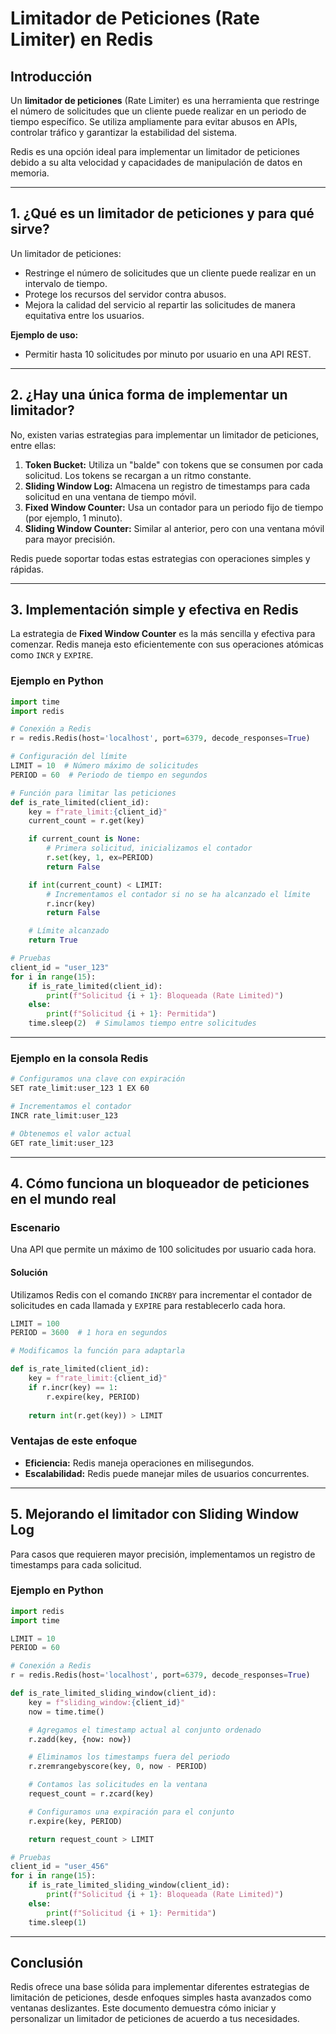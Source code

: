 # Limitador de Peticiones (Rate Limiter) en Redis

## Introducción
Un **limitador de peticiones** (Rate Limiter) es una herramienta que restringe el número de solicitudes que un cliente puede realizar en un periodo de tiempo específico. Se utiliza ampliamente para evitar abusos en APIs, controlar tráfico y garantizar la estabilidad del sistema.

Redis es una opción ideal para implementar un limitador de peticiones debido a su alta velocidad y capacidades de manipulación de datos en memoria.

---

## 1. ¿Qué es un limitador de peticiones y para qué sirve?
Un limitador de peticiones:
- Restringe el número de solicitudes que un cliente puede realizar en un intervalo de tiempo.
- Protege los recursos del servidor contra abusos.
- Mejora la calidad del servicio al repartir las solicitudes de manera equitativa entre los usuarios.

**Ejemplo de uso:**
- Permitir hasta 10 solicitudes por minuto por usuario en una API REST.

---

## 2. ¿Hay una única forma de implementar un limitador?
No, existen varias estrategias para implementar un limitador de peticiones, entre ellas:

1. **Token Bucket:** Utiliza un "balde" con tokens que se consumen por cada solicitud. Los tokens se recargan a un ritmo constante.
2. **Sliding Window Log:** Almacena un registro de timestamps para cada solicitud en una ventana de tiempo móvil.
3. **Fixed Window Counter:** Usa un contador para un periodo fijo de tiempo (por ejemplo, 1 minuto).
4. **Sliding Window Counter:** Similar al anterior, pero con una ventana móvil para mayor precisión.

Redis puede soportar todas estas estrategias con operaciones simples y rápidas.

---

## 3. Implementación simple y efectiva en Redis
La estrategia de **Fixed Window Counter** es la más sencilla y efectiva para comenzar. Redis maneja esto eficientemente con sus operaciones atómicas como `INCR` y `EXPIRE`.

### Ejemplo en Python
```python
import time
import redis

# Conexión a Redis
r = redis.Redis(host='localhost', port=6379, decode_responses=True)

# Configuración del límite
LIMIT = 10  # Número máximo de solicitudes
PERIOD = 60  # Periodo de tiempo en segundos

# Función para limitar las peticiones
def is_rate_limited(client_id):
    key = f"rate_limit:{client_id}"
    current_count = r.get(key)

    if current_count is None:
        # Primera solicitud, inicializamos el contador
        r.set(key, 1, ex=PERIOD)
        return False

    if int(current_count) < LIMIT:
        # Incrementamos el contador si no se ha alcanzado el límite
        r.incr(key)
        return False

    # Límite alcanzado
    return True

# Pruebas
client_id = "user_123"
for i in range(15):
    if is_rate_limited(client_id):
        print(f"Solicitud {i + 1}: Bloqueada (Rate Limited)")
    else:
        print(f"Solicitud {i + 1}: Permitida")
    time.sleep(2)  # Simulamos tiempo entre solicitudes
```

---

### Ejemplo en la consola Redis
```bash
# Configuramos una clave con expiración
SET rate_limit:user_123 1 EX 60

# Incrementamos el contador
INCR rate_limit:user_123

# Obtenemos el valor actual
GET rate_limit:user_123
```

---

## 4. Cómo funciona un bloqueador de peticiones en el mundo real
### Escenario
Una API que permite un máximo de 100 solicitudes por usuario cada hora.

#### Solución
Utilizamos Redis con el comando `INCRBY` para incrementar el contador de solicitudes en cada llamada y `EXPIRE` para restablecerlo cada hora.

```python
LIMIT = 100
PERIOD = 3600  # 1 hora en segundos

# Modificamos la función para adaptarla

def is_rate_limited(client_id):
    key = f"rate_limit:{client_id}"
    if r.incr(key) == 1:
        r.expire(key, PERIOD)
    
    return int(r.get(key)) > LIMIT
```

### Ventajas de este enfoque
- **Eficiencia:** Redis maneja operaciones en milisegundos.
- **Escalabilidad:** Redis puede manejar miles de usuarios concurrentes.

---

## 5. Mejorando el limitador con Sliding Window Log
Para casos que requieren mayor precisión, implementamos un registro de timestamps para cada solicitud.

### Ejemplo en Python
```python
import redis
import time

LIMIT = 10
PERIOD = 60

# Conexión a Redis
r = redis.Redis(host='localhost', port=6379, decode_responses=True)

def is_rate_limited_sliding_window(client_id):
    key = f"sliding_window:{client_id}"
    now = time.time()

    # Agregamos el timestamp actual al conjunto ordenado
    r.zadd(key, {now: now})

    # Eliminamos los timestamps fuera del periodo
    r.zremrangebyscore(key, 0, now - PERIOD)

    # Contamos las solicitudes en la ventana
    request_count = r.zcard(key)

    # Configuramos una expiración para el conjunto
    r.expire(key, PERIOD)

    return request_count > LIMIT

# Pruebas
client_id = "user_456"
for i in range(15):
    if is_rate_limited_sliding_window(client_id):
        print(f"Solicitud {i + 1}: Bloqueada (Rate Limited)")
    else:
        print(f"Solicitud {i + 1}: Permitida")
    time.sleep(1)
```

---

## Conclusión
Redis ofrece una base sólida para implementar diferentes estrategias de limitación de peticiones, desde enfoques simples hasta avanzados como ventanas deslizantes. Este documento demuestra cómo iniciar y personalizar un limitador de peticiones de acuerdo a tus necesidades.
